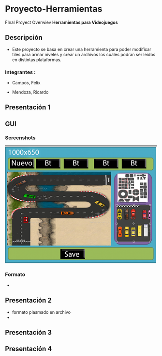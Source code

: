# Proyecto-Herramientas
FInal Proyect Overwiev 
**Herramientas para Videojuegos**

## Descripción
- Este proyecto se basa en crear una herramienta para poder modificar tiles para armar niveles y crear un archivos los cuales podran ser leidos en distintas plataformas.

### Integrantes :

- Campos, Felix

- Mendoza, Ricardo

## Presentación 1
## GUI
### Screenshots
![sc1](https://github.com/felixcampos/Proyecto-Herramientas/blob/master/images/maqueta.png)
### Formato
- 

## Presentación 2
- formato plasmado en archivo
- 
## Presentación 3
## Presentación 4